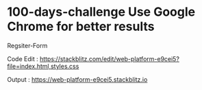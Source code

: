 # 100-days-challenge Use Google Chrome for better results
Regsiter-Form 


Code Edit : https://stackblitz.com/edit/web-platform-e9cei5?file=index.html,styles.css


Output : https://web-platform-e9cei5.stackblitz.io
